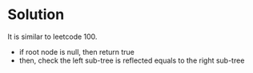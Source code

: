 # Solution
It is similar to leetcode 100.
* if root node is null, then return true
* then, check the left sub-tree is reflected equals to the right sub-tree<br>

